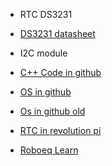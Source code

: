 - RTC DS3231
- [DS3231 datasheet](https://protosupplies.com/product/ds3231-rtc-with-eeprom-module/)
- I2C module
- [C++ Code in github](https://github.com/pasquyonline/RTC-DS3231)
- [OS in github](https://github.com/rgl/rtc-i2c-ds3231-rpi)
- [Os in github old](https://github.com/skiselev/rpi_rtc_ds3231)


- [RTC in revolution pi](https://revolutionpi.com/tutorials/overview-revpi-flat/datum-und-uhrzeit-einstellen-flat/)

- [Roboeq Learn](https://roboeq.ir/blog/%d8%b1%d8%a7%d9%87-%d8%a7%d9%86%d8%af%d8%a7%d8%b2%db%8c-%d9%85%d8%a7%da%98%d9%88%d9%84-%d8%b3%d8%a7%d8%b9%d8%aa-ds3231-%d8%a8%d8%a7-%d8%a2%d8%b1%d8%af%d9%88%db%8c%d9%86%d9%88/)

